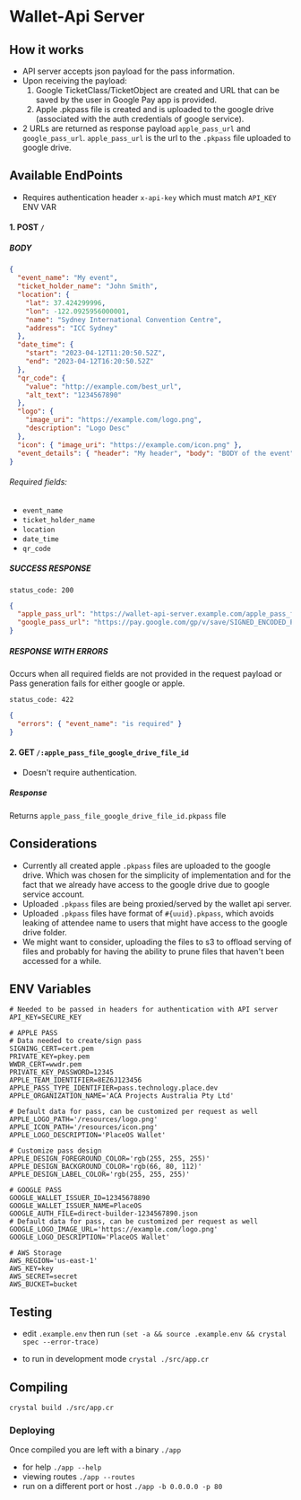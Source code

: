 # Wallet-Api Server

## How it works

- API server accepts json payload for the pass information.
- Upon receiving the payload:
  1. Google TicketClass/TicketObject are created and URL that can be saved by the user in Google Pay app is provided.
  2. Apple .pkpass file is created and is uploaded to the google drive (associated with the auth credentials of google service).
- 2 URLs are returned as response payload `apple_pass_url` and `google_pass_url`. `apple_pass_url` is the url to the `.pkpass` file uploaded to google drive.

## Available EndPoints

- Requires authentication header `x-api-key` which must match `API_KEY` ENV VAR

#### 1. POST `/`

##### BODY

```json
{
  "event_name": "My event",
  "ticket_holder_name": "John Smith",
  "location": {
    "lat": 37.424299996,
    "lon": -122.0925956000001,
    "name": "Sydney International Convention Centre",
    "address": "ICC Sydney"
  },
  "date_time": {
    "start": "2023-04-12T11:20:50.52Z",
    "end": "2023-04-12T16:20:50.52Z"
  },
  "qr_code": {
    "value": "http://example.com/best_url",
    "alt_text": "1234567890"
  },
  "logo": {
    "image_uri": "https://example.com/logo.png",
    "description": "Logo Desc"
  },
  "icon": { "image_uri": "https://example.com/icon.png" },
  "event_details": { "header": "My header", "body": "BODY of the event" }
}
```

###### Required fields:

- `event_name`
- `ticket_holder_name`
- `location`
- `date_time`
- `qr_code`

##### SUCCESS RESPONSE

`status_code: 200`

```json
{
  "apple_pass_url": "https://wallet-api-server.example.com/apple_pass_file_google_drive_file_id",
  "google_pass_url": "https://pay.google.com/gp/v/save/SIGNED_ENCODED_PASS_INFORMATION"
}
```

##### RESPONSE WITH ERRORS

Occurs when all required fields are not provided in the request payload or Pass generation fails for either google or apple.

`status_code: 422`

```json
{
  "errors": { "event_name": "is required" }
}
```

#### 2. GET `/:apple_pass_file_google_drive_file_id`

- Doesn't require authentication.

##### Response

Returns `apple_pass_file_google_drive_file_id.pkpass` file

## Considerations

- Currently all created apple `.pkpass` files are uploaded to the google drive. Which was chosen for the simplicity of implementation
  and for the fact that we already have access to the google drive due to google service account.
- Uploaded `.pkpass` files are being proxied/served by the wallet api server.
- Uploaded `.pkpass` files have format of `#{uuid}.pkpass`, which avoids leaking of attendee name to users that might have access to the google drive folder.
- We might want to consider, uploading the files to s3 to offload serving of files
  and probably for having the ability to prune files that haven't been accessed for a while.

## ENV Variables

```
# Needed to be passed in headers for authentication with API server
API_KEY=SECURE_KEY

# APPLE PASS
# Data needed to create/sign pass
SIGNING_CERT=cert.pem
PRIVATE_KEY=pkey.pem
WWDR_CERT=wwdr.pem
PRIVATE_KEY_PASSWORD=12345
APPLE_TEAM_IDENTIFIER=8EZ6J123456
APPLE_PASS_TYPE_IDENTIFIER=pass.technology.place.dev
APPLE_ORGANIZATION_NAME='ACA Projects Australia Pty Ltd'

# Default data for pass, can be customized per request as well
APPLE_LOGO_PATH='/resources/logo.png'
APPLE_ICON_PATH='/resources/icon.png'
APPLE_LOGO_DESCRIPTION='PlaceOS Wallet'

# Customize pass design
APPLE_DESIGN_FOREGROUND_COLOR='rgb(255, 255, 255)'
APPLE_DESIGN_BACKGROUND_COLOR='rgb(66, 80, 112)'
APPLE_DESIGN_LABEL_COLOR='rgb(255, 255, 255)'

# GOOGLE PASS
GOOGLE_WALLET_ISSUER_ID=12345678890
GOOGLE_WALLET_ISSUER_NAME=PlaceOS
GOOGLE_AUTH_FILE=direct-builder-1234567890.json
# Default data for pass, can be customized per request as well
GOOGLE_LOGO_IMAGE_URL='https://example.com/logo.png'
GOOGLE_LOGO_DESCRIPTION='PlaceOS Wallet'

# AWS Storage
AWS_REGION='us-east-1'
AWS_KEY=key
AWS_SECRET=secret
AWS_BUCKET=bucket
```

## Testing

- edit `.example.env` then run `(set -a && source .example.env && crystal spec --error-trace)`

- to run in development mode `crystal ./src/app.cr`

## Compiling

`crystal build ./src/app.cr`

### Deploying

Once compiled you are left with a binary `./app`

- for help `./app --help`
- viewing routes `./app --routes`
- run on a different port or host `./app -b 0.0.0.0 -p 80`
